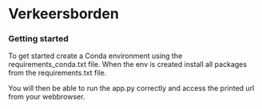 # Verkeersborden

### Getting started
To get started create a Conda environment using the requirements_conda.txt file. When the env is created install all packages from the requirements.txt file. 

You will then be able to run the app.py correctly and access the printed url from your webbrowser.
